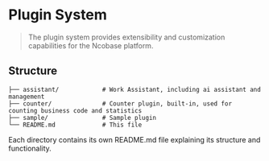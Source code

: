 # Plugin System

> The plugin system provides extensibility and customization capabilities for the Ncobase platform.

## Structure

```plantext
├── assistant/            # Work Assistant, including ai assistant and management
├── counter/              # Counter plugin, built-in, used for counting business code and statistics
├── sample/               # Sample plugin
└── README.md             # This file
```

Each directory contains its own README.md file explaining its structure and functionality.
